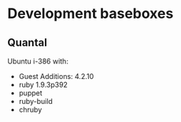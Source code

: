 Development baseboxes
====================

Quantal
-------

Ubuntu i-386 with:

 * Guest Additions: 4.2.10
 * ruby 1.9.3p392
 * puppet
 * ruby-build
 * chruby

